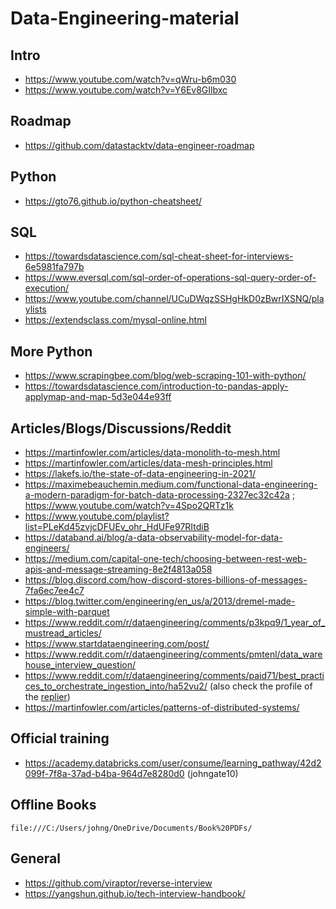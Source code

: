 # Data-Engineering-material
## Intro
- https://www.youtube.com/watch?v=qWru-b6m030
- https://www.youtube.com/watch?v=Y6Ev8GIlbxc

## Roadmap
- https://github.com/datastacktv/data-engineer-roadmap

## Python
- https://gto76.github.io/python-cheatsheet/

## SQL
- https://towardsdatascience.com/sql-cheat-sheet-for-interviews-6e5981fa797b
- https://www.eversql.com/sql-order-of-operations-sql-query-order-of-execution/
- https://www.youtube.com/channel/UCuDWqzSSHgHkD0zBwrIXSNQ/playlists
- https://extendsclass.com/mysql-online.html

## More Python
- https://www.scrapingbee.com/blog/web-scraping-101-with-python/
- https://towardsdatascience.com/introduction-to-pandas-apply-applymap-and-map-5d3e044e93ff

## Articles/Blogs/Discussions/Reddit
- https://martinfowler.com/articles/data-monolith-to-mesh.html
- https://martinfowler.com/articles/data-mesh-principles.html
- https://lakefs.io/the-state-of-data-engineering-in-2021/
- https://maximebeauchemin.medium.com/functional-data-engineering-a-modern-paradigm-for-batch-data-processing-2327ec32c42a ; https://www.youtube.com/watch?v=4Spo2QRTz1k
- https://www.youtube.com/playlist?list=PLeKd45zvjcDFUEv_ohr_HdUFe97RItdiB
- https://databand.ai/blog/a-data-observability-model-for-data-engineers/
- https://medium.com/capital-one-tech/choosing-between-rest-web-apis-and-message-streaming-8e2f4813a058
- https://blog.discord.com/how-discord-stores-billions-of-messages-7fa6ec7ee4c7
- https://blog.twitter.com/engineering/en_us/a/2013/dremel-made-simple-with-parquet
- https://www.reddit.com/r/dataengineering/comments/p3kpq9/1_year_of_mustread_articles/
- https://www.startdataengineering.com/post/
- https://www.reddit.com/r/dataengineering/comments/pmtenl/data_warehouse_interview_question/
- https://www.reddit.com/r/dataengineering/comments/paid71/best_practices_to_orchestrate_ingestion_into/ha52vu2/ (also check the profile of the [replier](https://www.reddit.com/user/soundbarrier_io))
- https://martinfowler.com/articles/patterns-of-distributed-systems/

## Official training
- https://academy.databricks.com/user/consume/learning_pathway/42d2099f-7f8a-37ad-b4ba-964d7e8280d0 (johngate10)

## Offline Books
`file:///C:/Users/johng/OneDrive/Documents/Book%20PDFs/`

## General
- https://github.com/viraptor/reverse-interview
- https://yangshun.github.io/tech-interview-handbook/
